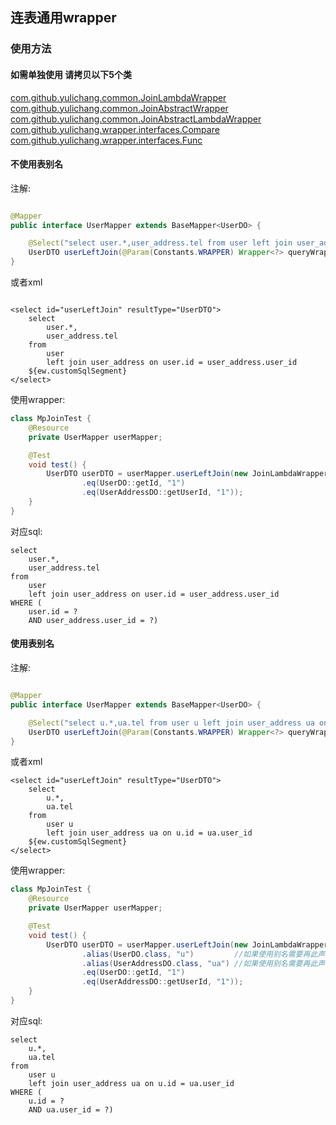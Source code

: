 ## 连表通用wrapper

### 使用方法

#### 如需单独使用 请拷贝以下5个类

[com.github.yulichang.common.JoinLambdaWrapper](https://gitee.com/best_handsome/mybatis-plus-join/blob/master/src/main/java/com/github/yulichang/common/JoinLambdaWrapper.java)
[com.github.yulichang.common.JoinAbstractWrapper](https://gitee.com/best_handsome/mybatis-plus-join/blob/master/src/main/java/com/github/yulichang/common/JoinAbstractLambdaWrapper.java)
[com.github.yulichang.common.JoinAbstractLambdaWrapper](https://gitee.com/best_handsome/mybatis-plus-join/blob/master/src/main/java/com/github/yulichang/common/JoinAbstractLambdaWrapper.java)
[com.github.yulichang.wrapper.interfaces.Compare](https://gitee.com/best_handsome/mybatis-plus-join/blob/master/src/main/java/com/github/yulichang/wrapper/interfaces/Compare.java)
[com.github.yulichang.wrapper.interfaces.Func](https://gitee.com/best_handsome/mybatis-plus-join/blob/master/src/main/java/com/github/yulichang/wrapper/interfaces/Func.java)

#### 不使用表别名

注解:

```java

@Mapper
public interface UserMapper extends BaseMapper<UserDO> {

    @Select("select user.*,user_address.tel from user left join user_address on user.id = user_address.user_id ${ew.customSqlSegment}")
    UserDTO userLeftJoin(@Param(Constants.WRAPPER) Wrapper<?> queryWrapper);
}
```

或者xml

```

<select id="userLeftJoin" resultType="UserDTO">
    select 
        user.*, 
        user_address.tel
    from 
        user 
        left join user_address on user.id = user_address.user_id
    ${ew.customSqlSegment}
</select>
```

使用wrapper:

```java
class MpJoinTest {
    @Resource
    private UserMapper userMapper;

    @Test
    void test() {
        UserDTO userDTO = userMapper.userLeftJoin(new JoinLambdaWrapper<>()
                .eq(UserDO::getId, "1")
                .eq(UserAddressDO::getUserId, "1"));
    }
}
```

对应sql:

```
select 
    user.*,
    user_address.tel 
from 
    user 
    left join user_address on user.id = user_address.user_id 
WHERE (
    user.id = ? 
    AND user_address.user_id = ?)
```

#### 使用表别名

注解:

```java

@Mapper
public interface UserMapper extends BaseMapper<UserDO> {

    @Select("select u.*,ua.tel from user u left join user_address ua on u.id = ua.user_id ${ew.customSqlSegment}")
    UserDTO userLeftJoin(@Param(Constants.WRAPPER) Wrapper<?> queryWrapper);
}
```

或者xml

```
<select id="userLeftJoin" resultType="UserDTO">
    select 
        u.*, 
        ua.tel
    from 
        user u
        left join user_address ua on u.id = ua.user_id
    ${ew.customSqlSegment}
</select>
```

使用wrapper:

```java
class MpJoinTest {
    @Resource
    private UserMapper userMapper;

    @Test
    void test() {
        UserDTO userDTO = userMapper.userLeftJoin(new JoinLambdaWrapper<>()
                .alias(UserDO.class, "u")         //如果使用别名需要再此声明别名与实体的对应关系
                .alias(UserAddressDO.class, "ua") //如果使用别名需要再此声明别名与实体的对应关系
                .eq(UserDO::getId, "1")
                .eq(UserAddressDO::getUserId, "1"));
    }
}
```

对应sql:

```
select 
    u.*,
    ua.tel 
from 
    user u
    left join user_address ua on u.id = ua.user_id 
WHERE (
    u.id = ? 
    AND ua.user_id = ?)
```